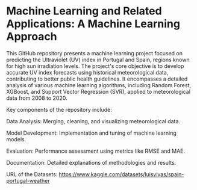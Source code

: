 # Machine Learning and Related Applications: A Machine Learning Approach 

This GitHub repository presents a machine learning project focused on predicting the Ultraviolet (UV) index in Portugal and Spain, regions known for high sun irradiation levels. The project's core objective is to develop accurate UV index forecasts using historical meteorological data, contributing to better public health guidelines. It encompasses a detailed analysis of various machine learning algorithms, including Random Forest, XGBoost, and Support Vector Regression (SVR), applied to meteorological data from 2008 to 2020.

Key components of the repository include:

Data Analysis: Merging, cleaning, and visualizing meteorological data.

Model Development: Implementation and tuning of machine learning models.

Evaluation: Performance assessment using metrics like RMSE and MAE.

Documentation: Detailed explanations of methodologies and results.



URL of the Datasets: https://www.kaggle.com/datasets/luisvivas/spain-portugal-weather

